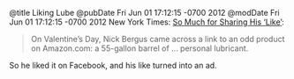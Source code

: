 @title Liking Lube
@pubDate Fri Jun 01 17:12:15 -0700 2012
@modDate Fri Jun 01 17:12:15 -0700 2012
New York Times: <a href="http://www.nytimes.com/2012/06/01/technology/so-much-for-sharing-his-like.html?_r=2&hpw&pagewanted=all">So Much for Sharing His ‘Like’</a>:

>On Valentine’s Day, Nick Bergus came across a link to an odd product on Amazon.com: a 55-gallon barrel of ... personal lubricant.

So he liked it on Facebook, and his like turned into an ad.

